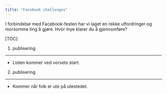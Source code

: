 ```yaml
---
title: "Facebook challenges"
---
```


I forbindelse med Facebook-festen har vi laget en rekke utfordringer og morsomme ting å gjøre. Hvor mye klarer du å gjennomføre?

[TOC]

1. publisering
------------------

- Listen kommer ved vorsets start. 

2. publisering
------------------ 

- Kommer når folk er ute på utestedet.